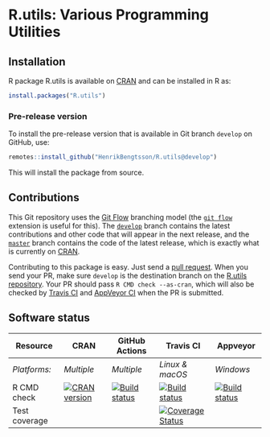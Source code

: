# R.utils: Various Programming Utilities


## Installation
R package R.utils is available on [CRAN](https://cran.r-project.org/package=R.utils) and can be installed in R as:
```r
install.packages("R.utils")
```

### Pre-release version

To install the pre-release version that is available in Git branch `develop` on GitHub, use:
```r
remotes::install_github("HenrikBengtsson/R.utils@develop")
```
This will install the package from source.  



## Contributions

This Git repository uses the [Git Flow](http://nvie.com/posts/a-successful-git-branching-model/) branching model (the [`git flow`](https://github.com/petervanderdoes/gitflow-avh) extension is useful for this).  The [`develop`](https://github.com/HenrikBengtsson/R.utils/tree/develop) branch contains the latest contributions and other code that will appear in the next release, and the [`master`](https://github.com/HenrikBengtsson/R.utils) branch contains the code of the latest release, which is exactly what is currently on [CRAN](https://cran.r-project.org/package=R.utils).

Contributing to this package is easy.  Just send a [pull request](https://help.github.com/articles/using-pull-requests/).  When you send your PR, make sure `develop` is the destination branch on the [R.utils repository](https://github.com/HenrikBengtsson/R.utils).  Your PR should pass `R CMD check --as-cran`, which will also be checked by <a href="https://travis-ci.org/HenrikBengtsson/R.utils">Travis CI</a> and <a href="https://ci.appveyor.com/project/HenrikBengtsson/r-utils">AppVeyor CI</a> when the PR is submitted.


## Software status

| Resource      | CRAN        | GitHub Actions      | Travis CI       | Appveyor         |
| ------------- | ------------------- | ------------------- | --------------- | ---------------- |
| _Platforms:_  | _Multiple_          | _Multiple_          | _Linux & macOS_ | _Windows_        |
| R CMD check   | <a href="https://cran.r-project.org/web/checks/check_results_R.utils.html"><img border="0" src="http://www.r-pkg.org/badges/version/R.utils" alt="CRAN version"></a> | <a href="https://github.com/HenrikBengtsson/R.utils/actions?query=workflow%3AR-CMD-check"><img src="https://github.com/HenrikBengtsson/R.utils/workflows/R-CMD-check/badge.svg?branch=develop" alt="Build status"></a>       | <a href="https://travis-ci.org/HenrikBengtsson/R.utils"><img src="https://travis-ci.org/HenrikBengtsson/R.utils.svg" alt="Build status"></a>   | <a href="https://ci.appveyor.com/project/HenrikBengtsson/r-utils"><img src="https://ci.appveyor.com/api/projects/status/github/HenrikBengtsson/R.utils?svg=true" alt="Build status"></a> |
| Test coverage |                     |                     | <a href="https://codecov.io/gh/HenrikBengtsson/R.utils"><img src="https://codecov.io/gh/HenrikBengtsson/R.utils/branch/develop/graph/badge.svg" alt="Coverage Status"/></a>     |                  |
